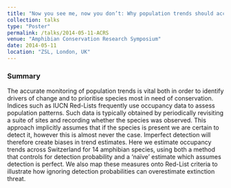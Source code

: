 ```yaml
---
title: "Now you see me, now you don’t: Why population trends should account for imperfect detection"
collection: talks
type: "Poster"
permalink: /talks/2014-05-11-ACRS
venue: "Amphibian Conservation Research Symposium"
date: 2014-05-11
location: "ZSL, London, UK"
---
```


### Summary

The accurate monitoring of population trends is vital both in order to identify drivers of change and to prioritise species most in need of conservation.
Indices such as IUCN Red-Lists frequently use occupancy data to assess population patterns. Such data is typically obtained by periodically revisiting a suite of sites and recording whether the species was observed.
This approach implicitly assumes that if the species is present we are certain to detect it, however this is almost never the case. Imperfect detection will therefore create biases in trend estimates.
Here we estimate occupancy trends across Switzerland for 14 amphibian species, using both a method that controls for detection probability and a ‘naïve’ estimate which assumes detection is perfect.
We also map these measures onto Red-List criteria to illustrate how ignoring detection probabilities can overestimate extinction threat.